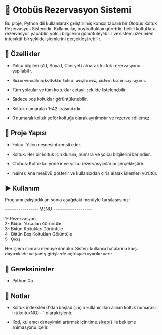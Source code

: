 #  🚌 Otobüs Rezervasyon Sistemi

Bu proje, Python dili kullanılarak geliştirilmiş konsol tabanlı bir Otobüs Koltuk Rezervasyon Sistemidir. Kullanıcılar, boş koltukları görebilir, belirli koltuklara rezervasyon yapabilir, yolcu bilgilerini görüntüleyebilir ve sistem üzerinden interaktif bir şekilde işlemlerini gerçekleştirebilir.

##  📌 Özellikler
-  Yolcu bilgileri (Ad, Soyad, Cinsiyet) alınarak koltuk rezervasyonu yapılabilir.

-  Rezerve edilmiş koltuklar tekrar seçilemez, sistem kullanıcıyı uyarır.

-  Tüm yolcular ve tüm koltuklar detaylı şekilde listelenebilir.

-  Sadece boş koltuklar görüntülenebilir.

-  Koltuk numaraları 1-42 arasındadır.

-  0 numaralı koltuk şoför koltuğu olarak ayrılmıştır ve rezerve edilemez.

##  📁 Proje Yapısı
-  Yolcu: Yolcu nesnesini temsil eder.

-  Koltuk: Her bir koltuk için durum, numara ve yolcu bilgilerini barındırır.

-  Otobus: Koltukları yönetir ve yolcu rezervasyonlarını gerçekleştirir.

-  main(): Ana menüyü gösterir ve kullanıcıdan giriş alarak işlemleri yürütür.


##  ▶️ Kullanım
Programı çalıştırdıktan sonra aşağıdaki menüyle karşılaşırsınız:

----------------- MENU --------------------

1- Rezervasyon  
2- Bütün Yolcuları Görüntüle  
3- Bütün Koltukları Görüntüle  
4- Bütün Boş Koltukları Görüntüle  
5- Çıkış

Her işlem sonrası menüye dönülür. Sistem kullanıcı hatalarına karşı dayanıklıdır ve yanlış girişlerde açıklayıcı uyarılar verir.

##  🔧 Gereksinimler
-  Python 3.x

##  📝 Notlar
-  Koltuk indeksleri 0'dan başladığı için kullanıcıdan alınan koltuk numarası int(koltukNO) - 1 olarak işlenir.

-  Kod, kullanıcı deneyimini artırmak için time.sleep() ile bekleme animasyonu içerir.

